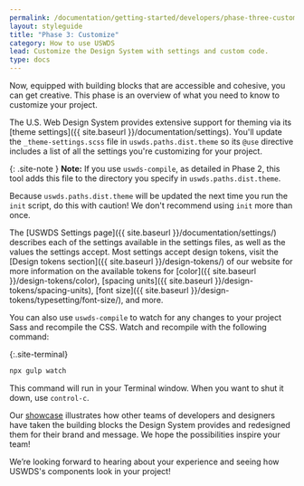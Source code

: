 ```yaml
---
permalink: /documentation/getting-started/developers/phase-three-customize/
layout: styleguide
title: "Phase 3: Customize"
category: How to use USWDS
lead: Customize the Design System with settings and custom code.
type: docs
---
```


Now, equipped with building blocks that are accessible and cohesive, you can get creative. This phase is an overview of what you need to know to customize your project.

The U.S. Web Design System provides extensive support for theming via its [theme settings]({{ site.baseurl }}/documentation/settings). You'll update the `_theme-settings.scss` file in `uswds.paths.dist.theme` so its `@use` directive includes a list of all the settings you're customizing for your project.

{: .site-note }
**Note:** If you use `uswds-compile`, as detailed in Phase 2, this tool adds this file to the directory you specify in `uswds.paths.dist.theme`.

Because `uswds.paths.dist.theme` will be updated the next time you run the `init` script, do this with caution! We don't recommend using `init` more than once.

The [USWDS Settings page]({{ site.baseurl }}/documentation/settings/) describes each of the settings available in the settings files, as well as the values the settings accept. Most settings accept design tokens, visit the [Design tokens section]({{ site.baseurl }}/design-tokens/) of our website for more information on the available tokens for [color]({{ site.baseurl }}/design-tokens/color), [spacing units]({{ site.baseurl }}/design-tokens/spacing-units), [font size]({{ site.baseurl }}/design-tokens/typesetting/font-size/), and more.

You can also use `uswds-compile` to watch for any changes to your project Sass and recompile the CSS. Watch and recompile with the following command:

{:.site-terminal}
```bash
npx gulp watch
```

This command will run in your Terminal window. When you want to shut it down, use `control-c`.

Our [showcase](https://designsystem.digital.gov/getting-started/showcase/all/) illustrates how other teams of developers and designers have taken the building blocks the Design System provides and redesigned them for their brand and message. We hope the possibilities inspire your team!

We’re looking forward to hearing about your experience and seeing how USWDS's components look in your project!
